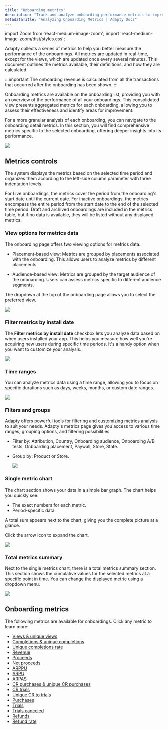 ```yaml
---
title: "Onboarding metrics"
description: "Track and analyze onboarding performance metrics to improve subscription revenue."
metadataTitle: "Analyzing Onboarding Metrics | Adapty Docs"
---
```

import Zoom from 'react-medium-image-zoom';
import 'react-medium-image-zoom/dist/styles.css';

Adapty collects a series of metrics to help you better measure the performance of the onboardings. All metrics are updated in real-time, except for the views, which are updated once every several minutes. This document outlines the metrics available, their definitions, and how they are calculated.

:::important
The onboarding revenue is calculated from all the transactions that occurred after the onboarding has been shown.
:::

Onboarding metrics are available on the onboarding list, providing you with an overview of the performance of all your onboardings. This consolidated view presents aggregated metrics for each onboarding, allowing you to assess their effectiveness and identify areas for improvement.

For a more granular analysis of each onboarding, you can navigate to the onboarding detail metrics. In this section, you will find comprehensive metrics specific to the selected onboarding, offering deeper insights into its performance.

  <Zoom>
  <img src={require('./img/onboarding-metrics1.png').default}
  style={{
  border: '1px solid #727272', /* border width and color */
  width: '700px', /* image width */
  display: 'block', /* for alignment */
  margin: '0 auto' /* center alignment */
  }}
  />
  </Zoom>

## Metrics controls

The system displays the metrics based on the selected time period and organizes them according to the left-side column parameter with three indentation levels.

For Live onboardings, the metrics cover the period from the onboarding's start date until the current date. For inactive onboardings, the metrics encompass the entire period from the start date to the end of the selected time period. Draft and archived onboardings are included in the metrics table, but if no data is available, they will be listed without any displayed metrics.

### View options for metrics data

The onboarding page offers two viewing options for metrics data: 

- Placement-based view: Metrics are grouped by placements associated with the onboarding. This allows users to analyze metrics by different placements.

- Audience-based view: Metrics are grouped by the target audience of the onboarding. Users can assess metrics specific to different audience segments. 

The dropdown at the top of the onboarding page allows you to select the preferred view.

  <Zoom>
  <img src={require('./img/onboarding-metrics2.png').default}
  style={{
  border: '1px solid #727272', /* border width and color */
  width: '700px', /* image width */
  display: 'block', /* for alignment */
  margin: '0 auto' /* center alignment */
  }}
  />
  </Zoom>

### Filter metrics by install date

The **Filter metrics by install date** checkbox lets you analyze data based on when users installed your app. This helps you measure how well you're acquiring new users during specific time periods. It's a handy option when you want to customize your analysis.

  <Zoom>
  <img src={require('./img/onboarding-metrics3.png').default}
  style={{
  border: '1px solid #727272', /* border width and color */
  width: '700px', /* image width */
  display: 'block', /* for alignment */
  margin: '0 auto' /* center alignment */
  }}
  />
  </Zoom>

### Time ranges

You can analyze metrics data using a time range, allowing you to focus on specific durations such as days, weeks, months, or custom date ranges.

  <Zoom>
  <img src={require('./img/onboarding-metrics4.png').default}
  style={{
  border: '1px solid #727272', /* border width and color */
  width: '700px', /* image width */
  display: 'block', /* for alignment */
  margin: '0 auto' /* center alignment */
  }}
  />
  </Zoom>

### Filters and groups

Adapty offers powerful tools for filtering and customizing metrics analysis to suit your needs. Adapty's metrics page gives you access to various time ranges, grouping options, and filtering possibilities.

- Filter by: Attribution, Country, Onboarding audience, Onboarding A/B tests, Onboarding placement, Paywall, Store, State.
- Group by: Product or Store.

  <Zoom>
  <img src={require('./img/onboarding-metrics5.png').default}
  style={{
  border: '1px solid #727272', /* border width and color */
  width: '700px', /* image width */
  display: 'block', /* for alignment */
  margin: '0 auto' /* center alignment */
  }}
  />
  </Zoom>

### Single metric chart

The chart section shows your data in a simple bar graph. 
The chart helps you quickly see:

- The exact numbers for each metric.
- Period-specific data.

A total sum appears next to the chart, giving you the complete picture at a glance.

Click the arrow icon to expand the chart.

  <Zoom>
  <img src={require('./img/onboarding-metrics6.png').default}
  style={{
  border: '1px solid #727272', /* border width and color */
  width: '700px', /* image width */
  display: 'block', /* for alignment */
  margin: '0 auto' /* center alignment */
  }}
  />
  </Zoom>

### Total metrics summary

Next to the single metrics chart, there is a total metrics summary section. This section shows the cumulative values for the selected metrics at a specific point in time. You can change the displayed metric using a dropdown menu.

  <Zoom>
  <img src={require('./img/onboarding-metrics7.png').default}
  style={{
  border: '1px solid #727272', /* border width and color */
  width: '700px', /* image width */
  display: 'block', /* for alignment */
  margin: '0 auto' /* center alignment */
  }}
  />
  </Zoom>

## Onboarding metrics
The following metrics are available for onboardings. Click any metric to learn more:
- [Views & unique views](https://adapty.io/docs/metrics#views--unique-views)
- [Completions & unique completions](https://adapty.io/docs/metrics#completions--unique-completions)
- [Unique completions rate](https://adapty.io/docs/metrics#unique-completions-rate)
- [Revenue](https://adapty.io/docs/metrics#revenue)
- [Proceeds](https://adapty.io/docs/metrics#proceeds)
- [Net proceeds](https://adapty.io/docs/metrics#net-proceeds)
- [ARPPU](https://adapty.io/docs/metrics#arppu)
- [ARPU](https://adapty.io/docs/metrics#arpu)
- [ARPAS](https://adapty.io/docs/metrics#arpas)
- [CR purchases & unique CR purchases](https://adapty.io/docs/metrics#cr-purchases--unique-cr-purchases)
- [CR trials](https://adapty.io/docs/metrics#cr-to-trials)
- [Unique CR to trials](https://adapty.io/docs/metrics#unique-cr-trials)
- [Purchases](https://adapty.io/docs/metrics#purchases)
- [Trials](https://adapty.io/docs/metrics#trials)
- [Trials canceled](https://adapty.io/docs/metrics#trials-cancelled)
- [Refunds](https://adapty.io/docs/metrics#refunds)
- [Refund rate](https://adapty.io/docs/metrics#refund-rate)

